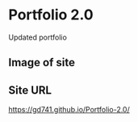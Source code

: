 #  Portfolio 2.0 #
Updated portfolio



## Image of site ##
## Site URL ##
https://gd741.github.io/Portfolio-2.0/
